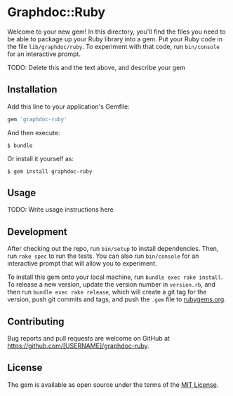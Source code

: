 # Graphdoc::Ruby

Welcome to your new gem! In this directory, you'll find the files you need to be able to package up your Ruby library into a gem. Put your Ruby code in the file `lib/graphdoc/ruby`. To experiment with that code, run `bin/console` for an interactive prompt.

TODO: Delete this and the text above, and describe your gem

## Installation

Add this line to your application's Gemfile:

```ruby
gem 'graphdoc-ruby'
```

And then execute:

    $ bundle

Or install it yourself as:

    $ gem install graphdoc-ruby

## Usage

TODO: Write usage instructions here

## Development

After checking out the repo, run `bin/setup` to install dependencies. Then, run `rake spec` to run the tests. You can also run `bin/console` for an interactive prompt that will allow you to experiment.

To install this gem onto your local machine, run `bundle exec rake install`. To release a new version, update the version number in `version.rb`, and then run `bundle exec rake release`, which will create a git tag for the version, push git commits and tags, and push the `.gem` file to [rubygems.org](https://rubygems.org).

## Contributing

Bug reports and pull requests are welcome on GitHub at https://github.com/[USERNAME]/graphdoc-ruby.

## License

The gem is available as open source under the terms of the [MIT License](http://opensource.org/licenses/MIT).
